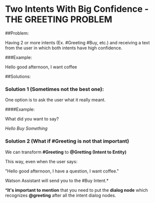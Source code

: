 # Two Intents With Big Confidence - THE GREETING PROBLEM

##Problem:

Having 2 or more intents (Ex. #Greeting #Buy, etc.) and receiving a text from the user in which both intents have high confidence.

###Example:

Hello good afternoon, I want coffee

##Solutions:

### Solution 1 (Sometimes not the best one):

One option is to ask the user what it really meant.

####Example:

What did you want to say?

_Hello_
_Buy Something_

### Solution 2 (What if #Greeting is not that important)

We can transform __#Greeting__ to __@Gretting (Intent to Entity)__

This way, even when the user says:

"Hello good afternoon, I have a question, I want coffee."

Watson Assistant will send you to the #Buy Intent.*

*__It's important to mention__ that you need to put the __dialog node__ which recognizes __@greeting__ after all the intent dialog nodes.




